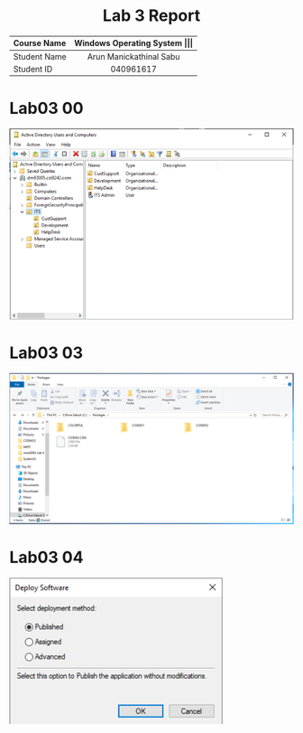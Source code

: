 <center> <h1> Lab 3 Report</h1> </center>

| **Course Name**  | **Windows Operating System \|\|\|**| 
|:-------------| :-----------------------------:|
|Student Name  | Arun Manickathinal Sabu                   |
|Student ID    | 040961617                   |

# Lab03 00

![alt text](lab03/image0.PNG)

# Lab03 03

![alt text](lab03/image3.PNG)

# Lab03 04

![alt text](lab03/image4.PNG)
